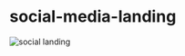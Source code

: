 # social-media-landing

![social landing](https://user-images.githubusercontent.com/86254927/170804729-41b3ab47-3f6f-421b-a0eb-cd7e75ac13cd.png)
